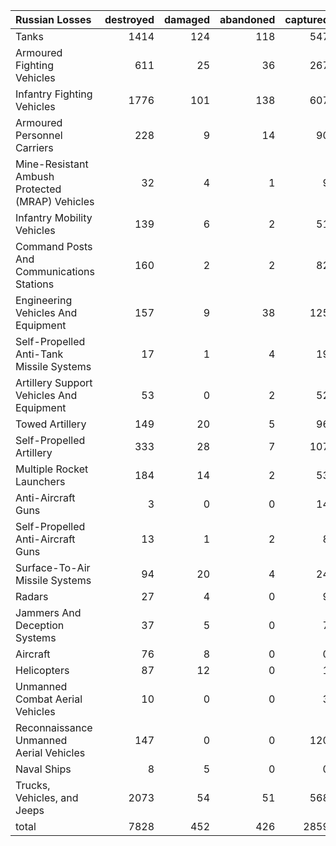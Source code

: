 | Russian Losses                                   |   destroyed |   damaged |   abandoned |   captured |   total |
|:-------------------------------------------------|------------:|----------:|------------:|-----------:|--------:|
| Tanks                                            |        1414 |       124 |         118 |        547 |    2203 |
| Armoured Fighting Vehicles                       |         611 |        25 |          36 |        267 |     939 |
| Infantry Fighting Vehicles                       |        1776 |       101 |         138 |        607 |    2622 |
| Armoured Personnel Carriers                      |         228 |         9 |          14 |         90 |     341 |
| Mine-Resistant Ambush Protected  (MRAP) Vehicles |          32 |         4 |           1 |          9 |      46 |
| Infantry Mobility Vehicles                       |         139 |         6 |           2 |         51 |     198 |
| Command Posts And Communications Stations        |         160 |         2 |           2 |         82 |     246 |
| Engineering Vehicles And Equipment               |         157 |         9 |          38 |        125 |     329 |
| Self-Propelled Anti-Tank Missile Systems         |          17 |         1 |           4 |         19 |      41 |
| Artillery Support Vehicles And Equipment         |          53 |         0 |           2 |         52 |     107 |
| Towed Artillery                                  |         149 |        20 |           5 |         96 |     270 |
| Self-Propelled Artillery                         |         333 |        28 |           7 |        107 |     475 |
| Multiple Rocket Launchers                        |         184 |        14 |           2 |         53 |     253 |
| Anti-Aircraft Guns                               |           3 |         0 |           0 |         14 |      17 |
| Self-Propelled Anti-Aircraft Guns                |          13 |         1 |           2 |          8 |      24 |
| Surface-To-Air Missile Systems                   |          94 |        20 |           4 |         24 |     142 |
| Radars                                           |          27 |         4 |           0 |          9 |      40 |
| Jammers And Deception Systems                    |          37 |         5 |           0 |          7 |      49 |
| Aircraft                                         |          76 |         8 |           0 |          0 |      84 |
| Helicopters                                      |          87 |        12 |           0 |          1 |     100 |
| Unmanned Combat Aerial Vehicles                  |          10 |         0 |           0 |          3 |      13 |
| Reconnaissance Unmanned Aerial Vehicles          |         147 |         0 |           0 |        120 |     267 |
| Naval Ships                                      |           8 |         5 |           0 |          0 |      13 |
| Trucks, Vehicles, and Jeeps                      |        2073 |        54 |          51 |        568 |    2746 |
| total                                            |        7828 |       452 |         426 |       2859 |   11565 |
